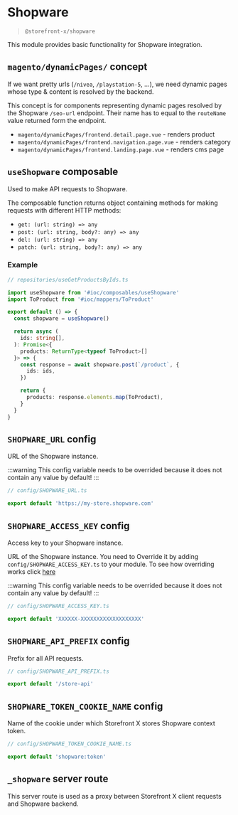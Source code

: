 # Shopware

> `@storefront-x/shopware`

This module provides basic functionality for Shopware integration.

## `magento/dynamicPages/` concept

If we want pretty urls (`/nivea`, `/playstation-5`, ...), we need dynamic pages whose type & content is resolved by the backend.

This concept is for components representing dynamic pages resolved by the Shopware `/seo-url` endpoint. Their name has to equal to the `routeName` value returned form the endpoint.

- `magento/dynamicPages/frontend.detail.page.vue` - renders product
- `magento/dynamicPages/frontend.navigation.page.vue` - renders category
- `magento/dynamicPages/frontend.landing.page.vue` - renders cms page

## `useShopware` composable

Used to make API requests to Shopware.

The composable function returns object containing methods for making requests with different HTTP methods:

- `get: (url: string) => any`
- `post: (url: string, body?: any) => any`
- `del: (url: string) => any`
- `patch: (url: string, body?: any) => any`

### Example

```ts
// repositories/useGetProductsByIds.ts

import useShopware from '#ioc/composables/useShopware'
import ToProduct from '#ioc/mappers/ToProduct'

export default () => {
  const shopware = useShopware()

  return async (
    ids: string[],
  ): Promise<{
    products: ReturnType<typeof ToProduct>[]
  }> => {
    const response = await shopware.post(`/product`, {
      ids: ids,
    })

    return {
      products: response.elements.map(ToProduct),
    }
  }
}
```

## `SHOPWARE_URL` config

URL of the Shopware instance.

:::warning
This config variable needs to be overrided because it does not contain any value by default!
:::

```ts
// config/SHOPWARE_URL.ts

export default 'https://my-store.shopware.com'
```

## `SHOPWARE_ACCESS_KEY` config

Access key to your Shopware instance.

URL of the Shopware instance. You need to Override it by adding `config/SHOPWARE_ACCESS_KEY.ts` to your module. To see how overriding works click [here](../getting-started/how-it-works.html#overriding)

:::warning
This config variable needs to be overrided because it does not contain any value by default!
:::

```ts
// config/SHOPWARE_ACCESS_KEY.ts

export default 'XXXXXX-XXXXXXXXXXXXXXXXXXX'
```

## `SHOPWARE_API_PREFIX` config

Prefix for all API requests.

```ts
// config/SHOPWARE_API_PREFIX.ts

export default '/store-api'
```

## `SHOPWARE_TOKEN_COOKIE_NAME` config

Name of the cookie under which Storefront X stores Shopware context token.

```ts
// config/SHOPWARE_TOKEN_COOKIE_NAME.ts

export default 'shopware:token'
```

## `_shopware` server route

This server route is used as a proxy between Storefront X client requests and Shopware backend.
